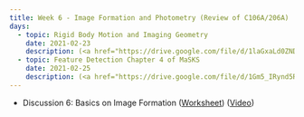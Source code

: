 ```yaml
---
title: Week 6 - Image Formation and Photometry (Review of C106A/206A)
days:
  - topic: Rigid Body Motion and Imaging Geometry
    date: 2021-02-23
    description: (<a href="https://drive.google.com/file/d/1laGxaLd0ZNDn2BxQ9HRO9n67tMGI0Q4k/view?usp=sharing">Slides</a>) (<a href="https://youtu.be/Ld04zJO19mM">Video</a>) ([Scribe Notes](../assets/scribe/scribe_lec11.pdf)) <br /> Reading - MaSKS Ch 1, 2
  - topic: Feature Detection Chapter 4 of MaSKS
    date: 2021-02-25
    description: (<a href="https://drive.google.com/file/d/1Gm5_IRynd5RiwyuBig0JliNZDsKONfnu/view?usp=sharing">Slides</a>) (<a href = "https://youtu.be/gn8lOZAPoCQ">Video</a>) ([Scribe Notes](../assets/scribe/scribe_lec12.pdf)) <br /> Reading - MaSKS Ch 4
---
```


- Discussion 6: Basics on Image Formation ([Worksheet](../assets/discussions/EECS_106B_Discussion_6_Basics_on_Image_Forming.pdf)) (<a href="https://youtu.be/avrcgTfTXgI">Video</a>)

